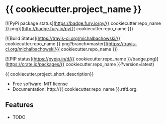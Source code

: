 {{ cookiecutter.project_name }}
===============================

[![PyPi package status](https://badge.fury.io/py/{{ cookiecutter.repo_name }}.png)](http://badge.fury.io/py/{{ cookiecutter.repo_name }})

[![Build Status](https://travis-ci.org/michalbachowski/{{ cookiecutter.repo_name }}.png?branch=master)](https://travis-ci.org/michalbachowski/{{ cookiecutter.repo_name }})

[![PIP status](https://pypip.in/d/{{ cookiecutter.repo_name }}/badge.png)](https://crate.io/packages/{{ cookiecutter.repo_name }}?version=latest)

{{ cookiecutter.project_short_description}}

* Free software: MIT license
* Documentation: http://{{ cookiecutter.repo_name }}.rtfd.org.

Features
--------

* TODO

